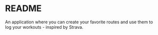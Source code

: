 # README

An application where you can create your favorite routes and use them to log your workouts - inspired by Strava.
